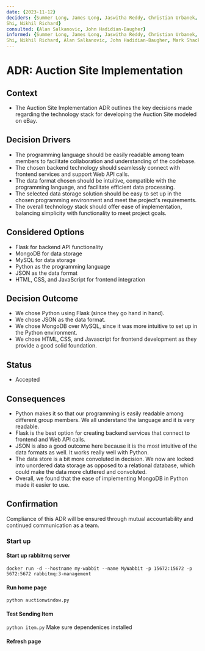 ```yaml
---
date: {2023-11-12}
deciders: {Summer Long, James Long, Jaswitha Reddy, Christian Urbanek, Torres
Shi, Nikhil Richard}
consulted: {Alan Salkanovic, John Hadidian-Baugher}
informed: {Summer Long, James Long, Jaswitha Reddy, Christian Urbanek, Torres
Shi, Nikhil Richard, Alan Salkanovic, John Hadidian-Baugher, Mark Shacklette}
---
```


# ADR: Auction Site Implementation

## Context
* The Auction Site Implementation ADR outlines the key decisions made regarding the technology stack for developing the Auction Site modeled on eBay.

## Decision Drivers
* The programming language should be easily readable among team members to facilitate collaboration and understanding of the codebase.
* The chosen backend technology should seamlessly connect with frontend services and support Web API calls.
* The data format chosen should be intuitive, compatible with the programming language, and facilitate efficient data processing.
* The selected data storage solution should be easy to set up in the chosen programming environment and meet the project's requirements.
* The overall technology stack should offer ease of implementation, balancing simplicity with functionality to meet project goals.

## Considered Options
* Flask for backend API functionality
* MongoDB for data storage
* MySQL for data storage
* Python as the programming language
* JSON as the data format
* HTML, CSS, and JavaScript for frontend integration

## Decision Outcome
* We chose Python using Flask (since they go hand in hand).
* We chose JSON as the data format.
* We chose MongoDB over MySQL, since it was more intuitive to set up in the Python environment.
* We chose HTML, CSS, and Javascript for frontend development as they provide a good solid foundation.

## Status
* Accepted

## Consequences
* Python makes it so that our programming is easily readable among different group members. We all understand the language and it is very readable.
* Flask is the best option for creating backend services that connect to frontend and Web API calls.
* JSON is also a good outcome here because it is the most intuitive of the data formats as well. It works really well with Python.
* The data store is a bit more convoluted in decision. We now are locked into unordered data storage as opposed to a relational database, which could make the data more cluttered and convoluted.
* Overall, we found that the ease of implementing MongoDB in Python made it easier to use.

## Confirmation
Compliance of this ADR will be ensured through mutual accountability and
continued communication as a team.


### Start up

#### Start up rabbitmq server
` docker run -d --hostname my-wabbit --name MyWabbit -p 15672:15672 -p 5672:5672 rabbitmq:3-management `

#### Run home page
` python auctionwindow.py `

#### Test Sending Item
` python item.py `
Make sure dependenices installed

#### Refresh page